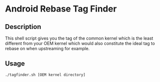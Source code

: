 # Android Rebase Tag Finder
## Description
This shell script gives you the tag of the common kernel which is the least different from your OEM kernel which would also constitute the ideal tag to rebase on when upstreaming for example.
## Usage
```
./tagfinder.sh [OEM kernel directory]
```
